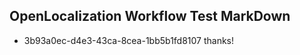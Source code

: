 ## OpenLocalization Workflow Test MarkDown
* 3b93a0ec-d4e3-43ca-8cea-1bb5b1fd8107 thanks!

<!--HONumber=Aug16_HO2-->


